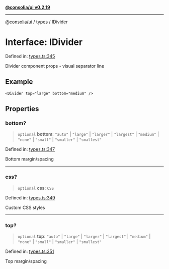 [**@consolia/ui v0.2.19**](../../README.md)

***

[@consolia/ui](../../README.md) / [types](../README.md) / IDivider

# Interface: IDivider

Defined in: [types.ts:345](https://github.com/consolia-io/ui/blob/main/src/types.ts#L345)

Divider component props - visual separator line

## Example

```tsx
<Divider top="large" bottom="medium" />
```

## Properties

### bottom?

> `optional` **bottom**: `"auto"` \| `"large"` \| `"larger"` \| `"largest"` \| `"medium"` \| `"none"` \| `"small"` \| `"smaller"` \| `"smallest"`

Defined in: [types.ts:347](https://github.com/consolia-io/ui/blob/main/src/types.ts#L347)

Bottom margin/spacing

***

### css?

> `optional` **css**: `CSS`

Defined in: [types.ts:349](https://github.com/consolia-io/ui/blob/main/src/types.ts#L349)

Custom CSS styles

***

### top?

> `optional` **top**: `"auto"` \| `"large"` \| `"larger"` \| `"largest"` \| `"medium"` \| `"none"` \| `"small"` \| `"smaller"` \| `"smallest"`

Defined in: [types.ts:351](https://github.com/consolia-io/ui/blob/main/src/types.ts#L351)

Top margin/spacing
